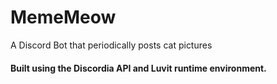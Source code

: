 # MemeMeow
A Discord Bot that periodically posts cat pictures

#### Built using the Discordia API and Luvit runtime environment.